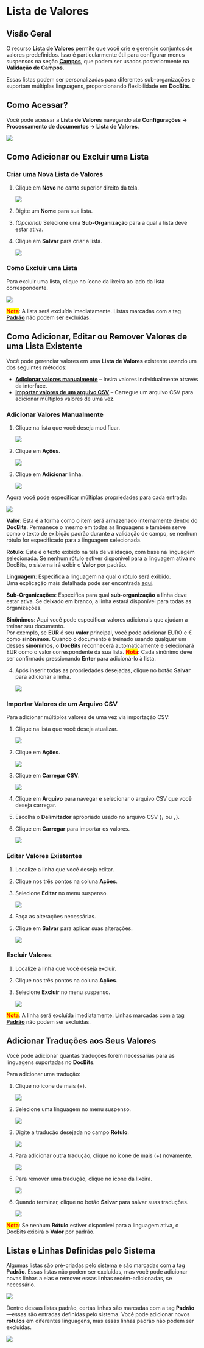 # Lista de Valores

## Visão Geral

O recurso **Lista de Valores** permite que você crie e gerencie conjuntos de valores predefinidos. Isso é particularmente útil para configurar menus suspensos na seção [**Campos**](../global-settings/document-types/fields/), que podem ser usados posteriormente na **Validação de Campos**.

Essas listas podem ser personalizadas para diferentes sub-organizações e suportam múltiplas linguagens, proporcionando flexibilidade em **DocBits**.

## Como Acessar?

Você pode acessar a **Lista de Valores** navegando até **Configurações → Processamento de documentos → Lista de Valores**.

![](https://raw.githubusercontent.com/Fellow-Consulting-AG/docbits/refs/heads/main/readme/.gitbook/assets/settings_list_of_values.png)

## Como Adicionar ou Excluir uma Lista

### Criar uma Nova Lista de Valores

1.  Clique em **Novo** no canto superior direito da tela.

    ![](https://raw.githubusercontent.com/Fellow-Consulting-AG/docbits/refs/heads/main/readme/.gitbook/assets/list_of_values_1.png)
2. Digite um **Nome** para sua lista.
3. _(Opcional)_ Selecione uma **Sub-Organização** para a qual a lista deve estar ativa.
4.  Clique em **Salvar** para criar a lista.

    ![](https://raw.githubusercontent.com/Fellow-Consulting-AG/docbits/refs/heads/main/readme/.gitbook/assets/list_of_values_2.png)

### Como Excluir uma Lista

Para excluir uma lista, clique no ícone da lixeira ao lado da lista correspondente.

![](https://raw.githubusercontent.com/Fellow-Consulting-AG/docbits/refs/heads/main/readme/.gitbook/assets/list_of_values_13.png)

<mark style="color:red;">**Nota**</mark>: A lista será excluída imediatamente. Listas marcadas com a tag [**Padrão**](list-of-values.md#listas-e-linhas-definidas-pelo-sistema) não podem ser excluídas.

## Como Adicionar, Editar ou Remover Valores de uma Lista Existente

Você pode gerenciar valores em uma **Lista de Valores** existente usando um dos seguintes métodos:

* [**Adicionar valores manualmente**](list-of-values.md#adicionar-valores-manualmente) – Insira valores individualmente através da interface.
* [**Importar valores de um arquivo CSV**](list-of-values.md#importar-valores-de-um-arquivo-csv) – Carregue um arquivo CSV para adicionar múltiplos valores de uma vez.

### Adicionar Valores Manualmente

1.  Clique na lista que você deseja modificar.

    ![](https://raw.githubusercontent.com/Fellow-Consulting-AG/docbits/refs/heads/main/readme/.gitbook/assets/list_of_values_3.png)
2.  Clique em **Ações**.

    ![](https://raw.githubusercontent.com/Fellow-Consulting-AG/docbits/refs/heads/main/readme/.gitbook/assets/list_of_values_4.png)
3.  Clique em **Adicionar linha**.

    ![](https://raw.githubusercontent.com/Fellow-Consulting-AG/docbits/refs/heads/main/readme/.gitbook/assets/list_of_values_5.png)

Agora você pode especificar múltiplas propriedades para cada entrada:

![](https://raw.githubusercontent.com/Fellow-Consulting-AG/docbits/refs/heads/main/readme/.gitbook/assets/list_of_values_6.png)

**Valor**: Esta é a forma como o item será armazenado internamente dentro do **DocBits**. Permanece o mesmo em todas as linguagens e também serve como o texto de exibição padrão durante a validação de campo, se nenhum rótulo for especificado para a linguagem selecionada.

**Rótulo**: Este é o texto exibido na tela de validação, com base na linguagem selecionada. Se nenhum rótulo estiver disponível para a linguagem ativa no DocBits, o sistema irá exibir o **Valor** por padrão.

**Linguagem**: Especifica a linguagem na qual o rótulo será exibido.\
Uma explicação mais detalhada pode ser encontrada [aqui](list-of-values.md#adicionar-traducoes-aos-seus-valores).

**Sub-Organizações**: Especifica para qual **sub-organização** a linha deve estar ativa. Se deixado em branco, a linha estará disponível para todas as organizações.

**Sinônimos**: Aqui você pode especificar valores adicionais que ajudam a treinar seu documento.\
Por exemplo, se **EUR** é seu **valor** principal, você pode adicionar EURO e € como **sinônimos**. Quando o documento é treinado usando qualquer um desses **sinônimos**, o **DocBits** reconhecerá automaticamente e selecionará EUR como o valor correspondente da sua lista. <mark style="color:red;">**Nota**</mark>: Cada sinônimo deve ser confirmado pressionando **Enter** para adicioná-lo à lista.

4.  Após inserir todas as propriedades desejadas, clique no botão **Salvar** para adicionar a linha.

    ![](https://raw.githubusercontent.com/Fellow-Consulting-AG/docbits/refs/heads/main/readme/.gitbook/assets/list_of_values_11.png)

### Importar Valores de um Arquivo CSV

Para adicionar múltiplos valores de uma vez via importação CSV:

1.  Clique na lista que você deseja atualizar.

    ![](https://raw.githubusercontent.com/Fellow-Consulting-AG/docbits/refs/heads/main/readme/.gitbook/assets/list_of_values_3.png)
2.  Clique em **Ações**.

    ![](https://raw.githubusercontent.com/Fellow-Consulting-AG/docbits/refs/heads/main/readme/.gitbook/assets/list_of_values_4.png)
3.  Clique em **Carregar CSV**.

    ![](https://raw.githubusercontent.com/Fellow-Consulting-AG/docbits/refs/heads/main/readme/.gitbook/assets/list_of_values_7.png)
4. Clique em **Arquivo** para navegar e selecionar o arquivo CSV que você deseja carregar.
5. Escolha o **Delimitador** apropriado usado no arquivo CSV (`;` ou `,`).
6.  Clique em **Carregar** para importar os valores.

    ![](https://raw.githubusercontent.com/Fellow-Consulting-AG/docbits/refs/heads/main/readme/.gitbook/assets/list_of_values_8.png)

### Editar Valores Existentes

1. Localize a linha que você deseja editar.
2. Clique nos três pontos na coluna **Ações**.
3.  Selecione **Editar** no menu suspenso.

    ![](https://raw.githubusercontent.com/Fellow-Consulting-AG/docbits/refs/heads/main/readme/.gitbook/assets/list_of_values_10.png)
4. Faça as alterações necessárias.
5.  Clique em **Salvar** para aplicar suas alterações.

    ![](https://raw.githubusercontent.com/Fellow-Consulting-AG/docbits/refs/heads/main/readme/.gitbook/assets/list_of_values_11.png)

### Excluir Valores

1. Localize a linha que você deseja excluir.
2. Clique nos três pontos na coluna **Ações**.
3.  Selecione **Excluir** no menu suspenso.

    ![](https://raw.githubusercontent.com/Fellow-Consulting-AG/docbits/refs/heads/main/readme/.gitbook/assets/list_of_values_12.png)

<mark style="color:red;">**Nota**</mark>: A linha será excluída imediatamente. Linhas marcadas com a tag [**Padrão**](list-of-values.md#listas-e-linhas-definidas-pelo-sistema) não podem ser excluídas.

## Adicionar Traduções aos Seus Valores

Você pode adicionar quantas traduções forem necessárias para as linguagens suportadas no **DocBits**.

Para adicionar uma tradução:

1.  Clique no ícone de mais (+).

    ![](https://raw.githubusercontent.com/Fellow-Consulting-AG/docbits/refs/heads/main/readme/.gitbook/assets/list_of_values_14.png)
2.  Selecione uma linguagem no menu suspenso.

    ![](https://raw.githubusercontent.com/Fellow-Consulting-AG/docbits/refs/heads/main/readme/.gitbook/assets/list_of_values_15.png)
3.  Digite a tradução desejada no campo **Rótulo**.

    ![](https://raw.githubusercontent.com/Fellow-Consulting-AG/docbits/refs/heads/main/readme/.gitbook/assets/list_of_values_16.png)
4.  Para adicionar outra tradução, clique no ícone de mais (+) novamente.

    ![](https://raw.githubusercontent.com/Fellow-Consulting-AG/docbits/refs/heads/main/readme/.gitbook/assets/list_of_values_17.png)
5.  Para remover uma tradução, clique no ícone da lixeira.

    ![](https://raw.githubusercontent.com/Fellow-Consulting-AG/docbits/refs/heads/main/readme/.gitbook/assets/list_of_values_18.png)
6.  Quando terminar, clique no botão **Salvar** para salvar suas traduções.

    ![](https://raw.githubusercontent.com/Fellow-Consulting-AG/docbits/refs/heads/main/readme/.gitbook/assets/list_of_values_19.png)

<mark style="color:red;">**Nota**</mark>: Se nenhum **Rótulo** estiver disponível para a linguagem ativa, o DocBits exibirá o **Valor** por padrão.

## Listas e Linhas Definidas pelo Sistema

Algumas listas são pré-criadas pelo sistema e são marcadas com a tag **Padrão**. Essas listas não podem ser excluídas, mas você pode adicionar novas linhas a elas e remover essas linhas recém-adicionadas, se necessário.

![](https://raw.githubusercontent.com/Fellow-Consulting-AG/docbits/refs/heads/main/readme/.gitbook/assets/list_of_values_9.png)

Dentro dessas listas padrão, certas linhas são marcadas com a tag **Padrão**—essas são entradas definidas pelo sistema. Você pode adicionar novos **rótulos** em diferentes linguagens, mas essas linhas padrão não podem ser excluídas.

![](https://raw.githubusercontent.com/Fellow-Consulting-AG/docbits/refs/heads/main/readme/.gitbook/assets/list_of_values_20.png)

